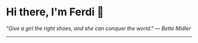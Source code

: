 <h1>Hi there, I'm Ferdi 👋</h1>

<p><em>
  "Give a girl the right shoes, and she can conquer the world." — Bette Midler
</em></p>

---
